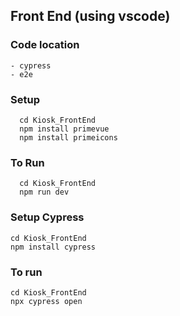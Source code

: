## Front End (using vscode)

### Code location
```
- cypress
- e2e
```

### Setup
```
  cd Kiosk_FrontEnd
  npm install primevue
  npm install primeicons
```

### To Run
```
  cd Kiosk_FrontEnd
  npm run dev
```

### Setup Cypress
```
cd Kiosk_FrontEnd
npm install cypress
```
### To run
```
cd Kiosk_FrontEnd
npx cypress open
```